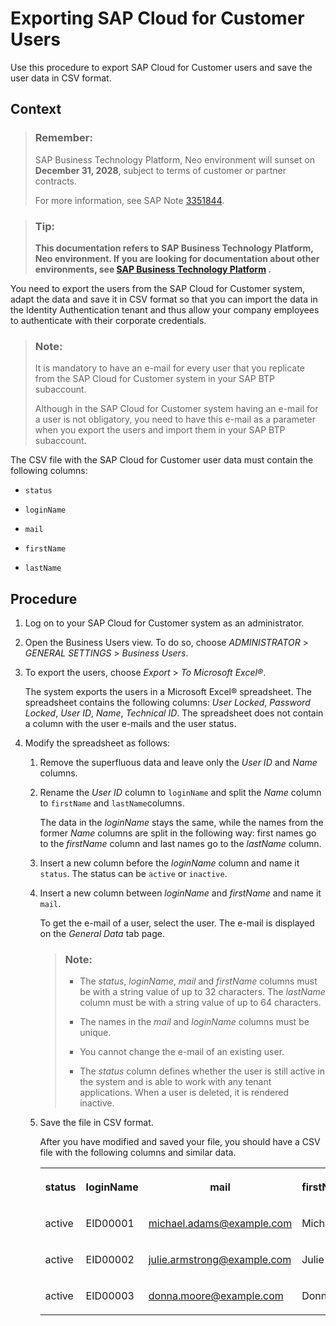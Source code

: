 <!-- loioc35dd7cab9ed4e98977d0685f0cb4b19 -->

# Exporting SAP Cloud for Customer Users

Use this procedure to export SAP Cloud for Customer users and save the user data in CSV format.



## Context

> ### Remember:  
> SAP Business Technology Platform, Neo environment will sunset on **December 31, 2028**, subject to terms of customer or partner contracts.
> 
> For more information, see SAP Note [3351844](https://me.sap.com/notes/3351844).

> ### Tip:  
> **This documentation refers to SAP Business Technology Platform, Neo environment. If you are looking for documentation about other environments, see [SAP Business Technology Platform](https://help.sap.com/docs/btp/sap-business-technology-platform/sap-business-technology-platform?version=Cloud) .**

You need to export the users from the SAP Cloud for Customer system, adapt the data and save it in CSV format so that you can import the data in the Identity Authentication tenant and thus allow your company employees to authenticate with their corporate credentials.

> ### Note:  
> It is mandatory to have an e-mail for every user that you replicate from the SAP Cloud for Customer system in your SAP BTP subaccount.
> 
> Although in the SAP Cloud for Customer system having an e-mail for a user is not obligatory, you need to have this e-mail as a parameter when you export the users and import them in your SAP BTP subaccount.

The CSV file with the SAP Cloud for Customer user data must contain the following columns:

-   `status`

-   `loginName`
-   `mail`
-   `firstName`

-   `lastName`




## Procedure

1.  Log on to your SAP Cloud for Customer system as an administrator.

2.  Open the Business Users view. To do so, choose *ADMINISTRATOR* \> *GENERAL SETTINGS* \> *Business Users*.

3.  To export the users, choose *Export* \> *To Microsoft Excel®*.

    The system exports the users in a Microsoft Excel® spreadsheet. The spreadsheet contains the following columns: *User Locked*, *Password Locked*, *User ID*, *Name*, *Technical ID*. The spreadsheet does not contain a column with the user e-mails and the user status.

4.  Modify the spreadsheet as follows:

    1.  Remove the superfluous data and leave only the *User ID* and *Name* columns.

    2.  Rename the *User ID* column to `loginName` and split the *Name* column to `firstName` and `lastName`columns.

        The data in the *loginName* stays the same, while the names from the former *Name* columns are split in the following way: first names go to the *firstName* column and last names go to the *lastName* column.

    3.  Insert a new column before the *loginName* column and name it `status`. The status can be `active` or `inactive`.

    4.  Insert a new column between *loginName* and *firstName* and name it `mail`.

        To get the e-mail of a user, select the user. The e-mail is displayed on the *General Data* tab page.

        > ### Note:  
        > -   The *status*, *loginName*, *mail* and *firstName* columns must be with a string value of up to 32 characters. The *lastName* column must be with a string value of up to 64 characters.
        > 
        > -   The names in the *mail* and *loginName* columns must be unique.
        > 
        > -   You cannot change the e-mail of an existing user.
        > 
        > -   The *status* column defines whether the user is still active in the system and is able to work with any tenant applications. When a user is deleted, it is rendered inactive.

    5.  Save the file in CSV format.

        After you have modified and saved your file, you should have a CSV file with the following columns and similar data.


        <table>
        <tr>
        <th valign="top">

        status
        
        </th>
        <th valign="top">

        loginName
        
        </th>
        <th valign="top">

        mail
        
        </th>
        <th valign="top">

        firstName
        
        </th>
        <th valign="top">

        lastName
        
        </th>
        </tr>
        <tr>
        <td valign="top">
        
        active
        
        </td>
        <td valign="top">
        
        EID00001
        
        </td>
        <td valign="top">
        
        michael.adams@example.com
        
        </td>
        <td valign="top">
        
        Michael
        
        </td>
        <td valign="top">
        
        Adams
        
        </td>
        </tr>
        <tr>
        <td valign="top">
        
        active
        
        </td>
        <td valign="top">
        
        EID00002
        
        </td>
        <td valign="top">
        
        julie.armstrong@example.com
        
        </td>
        <td valign="top">
        
        Julie
        
        </td>
        <td valign="top">
        
        Armstrong
        
        </td>
        </tr>
        <tr>
        <td valign="top">
        
        active
        
        </td>
        <td valign="top">
        
        EID00003
        
        </td>
        <td valign="top">
        
        donna.moore@example.com
        
        </td>
        <td valign="top">
        
        Donna
        
        </td>
        <td valign="top">
        
        Moore
        
        </td>
        </tr>
        </table>
        


